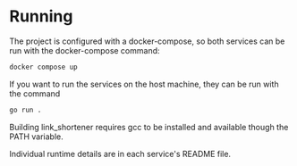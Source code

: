 # Running

The project is configured with a docker-compose, so both services can be run with the docker-compose command:

```sh
docker compose up
```

If you want to run the services on the host machine, they can be run with the command

```sh
go run .
```

Building link_shortener requires gcc to be installed and available though the PATH variable.

Individual runtime details are in each service's README file.
